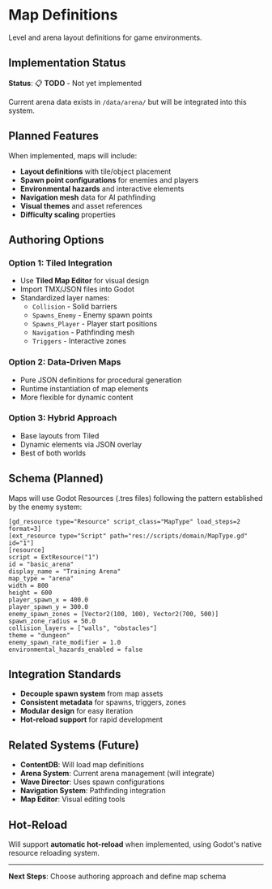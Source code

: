 # Map Definitions

Level and arena layout definitions for game environments.

## Implementation Status

**Status**: 📋 **TODO** - Not yet implemented

Current arena data exists in `/data/arena/` but will be integrated into this system.

## Planned Features

When implemented, maps will include:
- **Layout definitions** with tile/object placement
- **Spawn point configurations** for enemies and players
- **Environmental hazards** and interactive elements
- **Navigation mesh** data for AI pathfinding
- **Visual themes** and asset references
- **Difficulty scaling** properties

## Authoring Options

### Option 1: Tiled Integration
- Use **Tiled Map Editor** for visual design
- Import TMX/JSON files into Godot
- Standardized layer names:
  - `Collision` - Solid barriers
  - `Spawns_Enemy` - Enemy spawn points  
  - `Spawns_Player` - Player start positions
  - `Navigation` - Pathfinding mesh
  - `Triggers` - Interactive zones

### Option 2: Data-Driven Maps
- Pure JSON definitions for procedural generation
- Runtime instantiation of map elements
- More flexible for dynamic content

### Option 3: Hybrid Approach
- Base layouts from Tiled
- Dynamic elements via JSON overlay
- Best of both worlds

## Schema (Planned)

Maps will use Godot Resources (.tres files) following the pattern established by the enemy system:

```tres
[gd_resource type="Resource" script_class="MapType" load_steps=2 format=3]
[ext_resource type="Script" path="res://scripts/domain/MapType.gd" id="1"]
[resource]
script = ExtResource("1")
id = "basic_arena"
display_name = "Training Arena"
map_type = "arena"
width = 800
height = 600
player_spawn_x = 400.0
player_spawn_y = 300.0
enemy_spawn_zones = [Vector2(100, 100), Vector2(700, 500)]
spawn_zone_radius = 50.0
collision_layers = ["walls", "obstacles"]
theme = "dungeon"
enemy_spawn_rate_modifier = 1.0
environmental_hazards_enabled = false
```

## Integration Standards

- **Decouple spawn system** from map assets
- **Consistent metadata** for spawns, triggers, zones
- **Modular design** for easy iteration
- **Hot-reload support** for rapid development

## Related Systems (Future)

- **ContentDB**: Will load map definitions
- **Arena System**: Current arena management (will integrate)
- **Wave Director**: Uses spawn configurations
- **Navigation System**: Pathfinding integration
- **Map Editor**: Visual editing tools

## Hot-Reload

Will support **automatic hot-reload** when implemented, using Godot's native resource reloading system.

---

**Next Steps**: Choose authoring approach and define map schema